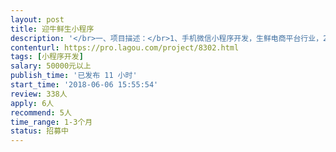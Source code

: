 ```yaml
---                
layout: post       
title: 迎牛鲜生小程序           
description: '</br>一、项目描述：</br>1、手机微信小程序开发，生鲜电商平台行业，2C领域，供应链、物流体系自营；</br></br>二、主要功能点：</br>1、客户端：首页、商品detail页、订单系统、购物车等等功能模块</br>2、物流配送端：配送任务领取、任务执行、调度、业绩查询</br>3、运营后台管理端：基础资料、价格管理、会员等等</br></br>三、可参考产品：</br>1、每日优鲜</br>2、盒马</br>3、两鲜</br></br>四、开发人员需求</br>1、有生鲜电商产品开发经验优先</br>2、精通JAVA、数据库等开发语言</br>3、良好的沟通能力和契约精神</br>4、要求杭州本地开发外包团队，要求甲方办公场地驻场办公</br>5、非杭州的勿扰，谢谢合作</br>'     
contenturl: https://pro.lagou.com/project/8302.html      
tags: [小程序开发]            
salary: 50000元以上          
publish_time: '已发布 11 小时'         
start_time: '2018-06-06 15:55:54'           
review: 338人                   
apply: 6人                   
recommend: 5人                   
time_range: 1-3个月              
status: 招募中                  
---                 
```

